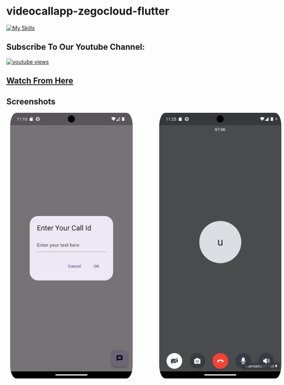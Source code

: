 # videocallapp-zegocloud-flutter

[![My Skills](https://skillicons.dev/icons?i=flutter,dart,vscode)](https://skillicons.dev)

## Subscribe To Our Youtube Channel:
<a href="https://www.youtube.com/channel/UC4ApVhMrdGexO2KOWxZDOTw">
 <img width="110" height="40"  alt="youtube views" src="https://custom-icon-badges.demolab.com/badge/Youtube-red.svg?logo=youtube&logoSource=feather&logoColor=white]"/>
</a>

<h2>
<a href="https://youtu.be/qAtPa2Um54M">
 Watch From Here
</a>
</h2>


## Screenshots

<div style='
      display: flex;
        flex-direction: row;
        justify-content: space-around;
        align-items: center;
        gap: 50px;'>
<img style='border-radius: 5%;height: 700px; width: 330px;margin: 0 10px;' src="https://raw.githubusercontent.com/AstroDevs-Team/videocallapp-zegocloud-flutter/main/assets/Screenshot_1709626596.png" alt="Screenshot-2">

<img style='border-radius: 5%; height: 700px; width: 330px;margin: 0 10px;' src="https://raw.githubusercontent.com/AstroDevs-Team/videocallapp-zegocloud-flutter/main/assets/Screenshot_1709627100.png" alt="Screenshot-1">
</div>

